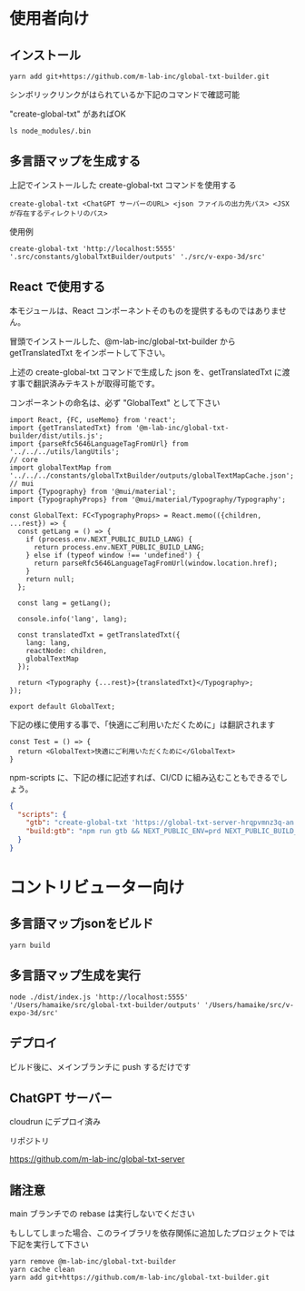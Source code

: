 # 使用者向け

## インストール

```shell
yarn add git+https://github.com/m-lab-inc/global-txt-builder.git
```

シンボリックリンクがはられているか下記のコマンドで確認可能

"create-global-txt" があればOK

```shell
ls node_modules/.bin
```

## 多言語マップを生成する

上記でインストールした create-global-txt コマンドを使用する

```shell
create-global-txt <ChatGPT サーバーのURL> <json ファイルの出力先パス> <JSX が存在するディレクトリのパス>
```

使用例

```shell
create-global-txt 'http://localhost:5555' '.src/constants/globalTxtBuilder/outputs' './src/v-expo-3d/src'
```

## React で使用する

本モジュールは、React コンポーネントそのものを提供するものではありません。

冒頭でインストールした、@m-lab-inc/global-txt-builder から getTranslatedTxt をインポートして下さい。

上述の create-global-txt コマンドで生成した json を、getTranslatedTxt に渡す事で翻訳済みテキストが取得可能です。

コンポーネントの命名は、必ず "GlobalText" として下さい

```tsx
import React, {FC, useMemo} from 'react';
import {getTranslatedTxt} from '@m-lab-inc/global-txt-builder/dist/utils.js';
import {parseRfc5646LanguageTagFromUrl} from '../../../utils/langUtils';
// core
import globalTextMap from '../../../constants/globalTxtBuilder/outputs/globalTextMapCache.json';
// mui
import {Typography} from '@mui/material';
import {TypographyProps} from '@mui/material/Typography/Typography';

const GlobalText: FC<TypographyProps> = React.memo(({children, ...rest}) => {
  const getLang = () => {
    if (process.env.NEXT_PUBLIC_BUILD_LANG) {
      return process.env.NEXT_PUBLIC_BUILD_LANG;
    } else if (typeof window !== 'undefined') {
      return parseRfc5646LanguageTagFromUrl(window.location.href);
    }
    return null;
  };

  const lang = getLang();

  console.info('lang', lang);

  const translatedTxt = getTranslatedTxt({
    lang: lang,
    reactNode: children,
    globalTextMap
  });

  return <Typography {...rest}>{translatedTxt}</Typography>;
});

export default GlobalText;
```

下記の様に使用する事で、「快適にご利用いただくために」は翻訳されます

```tsx
const Test = () => {
  return <GlobalText>快適にご利用いただくために</GlobalText>
}
```

npm-scripts に、下記の様に記述すれば、CI/CD に組み込むこともできるでしょう。

```json
{
  "scripts": {
    "gtb": "create-global-txt 'https://global-txt-server-hrqpvmnz3q-an.a.run.app' './src/constants/globalTxtBuilder/outputs' './src'",
    "build:gtb": "npm run gtb && NEXT_PUBLIC_ENV=prd NEXT_PUBLIC_BUILD_LANG=en next build"
  }
}
```

# コントリビューター向け

## 多言語マップjsonをビルド

```shell
yarn build
```

## 多言語マップ生成を実行

```shell
node ./dist/index.js 'http://localhost:5555' '/Users/hamaike/src/global-txt-builder/outputs' '/Users/hamaike/src/v-expo-3d/src'
```

## デプロイ

ビルド後に、メインブランチに push するだけです

## ChatGPT サーバー

cloudrun にデプロイ済み

リポジトリ

https://github.com/m-lab-inc/global-txt-server

## 諸注意

main ブランチでの rebase は実行しないでください

もししてしまった場合、このライブラリを依存関係に追加したプロジェクトでは下記を実行して下さい

```shell
yarn remove @m-lab-inc/global-txt-builder
yarn cache clean
yarn add git+https://github.com/m-lab-inc/global-txt-builder.git
```
